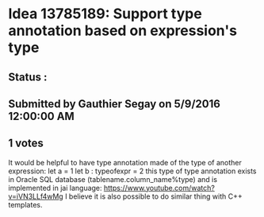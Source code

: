 # Idea 13785189: Support type annotation based on expression's type #

## Status : 

## Submitted by Gauthier Segay on 5/9/2016 12:00:00 AM

## 1 votes

It would be helpful to have type annotation made of the type of another expression:
let a = 1
let b : typeofexpr<a> = 2
this type of type annotation exists in Oracle SQL database (tablename.column_name%type) and is implemented in jai language:
https://www.youtube.com/watch?v=iVN3LLf4wMg
I believe it is also possible to do similar thing with C++ templates.




